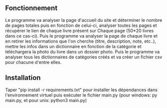 ## Fonctionnement
Le programme va analyser la page d'accueil du site et déterminer le nombre de pages totales puis
en fonction de celui-ci, analyser toutes les pages et récupérer le lien de chaque livre présent sur
Chaque page (50*20 livres dans ce cas-ci). Puis le programme va analyser la page de chaque livre
et en retirer les informations que l'on cherche (titre, description, note, etc..), mettre les infos dans
un dictionnaire en fonction de la catégorie et téléchargera la photo du livre dans un dossier photo.
Puis le programme va analyser tous les dictionnaires de catégories créés et va créer un fichier csv
pour chacune d'entre elles.


## Installation
Taper "pip install -r requirements.txt" pour installer les dépendances dans l'environnement virtuel
puis exécuter le fichier main.py (pour windows: py main.py, et pour unix: python3 main.py)







